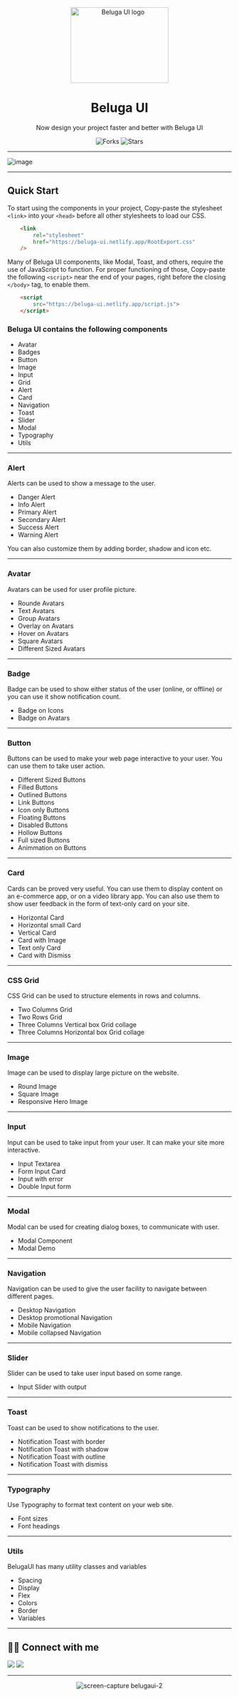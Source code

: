 <div align="center">

<img src="https://user-images.githubusercontent.com/75688193/155062822-434de26e-0d51-4a5b-b61a-f996781e08f3.png" width="220" height="170" alt="Beluga UI logo">

# Beluga UI

Now design your project faster and better with Beluga UI

![Forks](https://img.shields.io/github/forks/Chiragmodi01/BelugaUI)
![Stars](https://img.shields.io/github/stars/Chiragmodi01/BelugaUI)

</div>

---

![image](https://user-images.githubusercontent.com/75688193/155062202-de38f339-5df7-4d63-b0e0-b542448dc6ae.png)


---

## Quick Start

To start using the components in your project, Copy-paste the stylesheet `<link>` into your `<head>` before all other stylesheets to load our CSS.

```html
    <link
        rel="stylesheet"
        href="https://beluga-ui.netlify.app/RootExport.css"
    />
```

Many of Beluga UI components, like Modal, Toast, and others, require the use of JavaScript to function. For proper functioning of those, Copy-paste the following `<script>` near the end of your pages, right before the closing `</body>` tag, to enable them.

```html
    <script 
        src="https://beluga-ui.netlify.app/script.js">
    </script>
```

### Beluga UI contains the following components

- Avatar
- Badges
- Button
- Image
- Input
- Grid
- Alert
- Card
- Navigation
- Toast
- Slider
- Modal
- Typography
- Utils

---

### Alert

Alerts can be used to show a message to the user.

- Danger Alert
- Info Alert
- Primary Alert
- Secondary Alert
- Success Alert
- Warning Alert

You can also customize them by adding border, shadow and icon etc.

---

### Avatar

Avatars can be used for user profile picture.

- Rounde Avatars
- Text Avatars
- Group Avatars
- Overlay on Avatars
- Hover on Avatars
- Square Avatars
- Different Sized Avatars

---

### Badge

Badge can be used to show either status of the user (online, or offline) or you can use it show notification count.


- Badge on Icons
- Badge on Avatars

---

### Button

Buttons can be used to make your web page interactive to your user. You can use them to take user action.

- Different Sized Buttons
- Filled Buttons
- Outlined Buttons
- Link Buttons
- Icon only Buttons
- Floating Buttons
- Disabled Buttons
- Hollow Buttons
- Full sized Buttons
- Animmation on Buttons

---

### Card

Cards can be proved very useful. You can use them to display content on an e-commerce app, or on a video library app. You can also use them to show user feedback in the form of text-only card on your site.

- Horizontal Card
- Horizontal small Card
- Vertical Card
- Card with Image
- Text only Card
- Card with Dismiss

---

### CSS Grid

CSS Grid can be used to structure elements in rows and columns.

- Two Columns Grid
- Two Rows Grid
- Three Columns Vertical box Grid collage
- Three Columns Horizontal box Grid collage

---

### Image

Image can be used to display large picture on the website.

- Round Image
- Square Image
- Responsive Hero Image

---

### Input

Input can be used to take input from your user. It can make your site more interactive.


- Input Textarea
- Form Input Card
- Input with error
- Double Input form

---

### Modal

Modal can be used for creating dialog boxes, to communicate with user.

- Modal Component
- Modal Demo

---

### Navigation

Navigation can be used to give the user facility to navigate between
different pages.

- Desktop Navigation
- Desktop promotional Navigation
- Mobile Navigation
- Mobile collapsed Navigation

---

### Slider

Slider can be used to take user input based on some range.

- Input Slider with output

---

### Toast

Toast can be used to show notifications to the user.

- Notification Toast with border
- Notification Toast with shadow
- Notification Toast with outline
- Notification Toast with dismiss

---

### Typography

Use Typography to format text content on your web site.

- Font sizes
- Font headings

---

### Utils

BelugaUI has many utility classes and variables

- Spacing
- Display
- Flex
- Colors
- Border
- Variables

---

## 👨‍💻 Connect with me

<a href="https://twitter.com/ChiragM2020"><img src="https://img.shields.io/badge/Twitter-1DA1F2?style=for-the-badge&logo=twitter&logoColor=white"/></a>
<a href="https://www.linkedin.com/in/chirag-modi-582655202/"><img src="https://img.shields.io/badge/LinkedIn-0077B5?style=for-the-badge&logo=linkedin&logoColor=white"/></a>

---

<div align="center">

![screen-capture belugaui-2](https://user-images.githubusercontent.com/75688193/155062777-b6150153-eb02-4e8c-9aff-00b3e5d996a8.gif)

</div>


